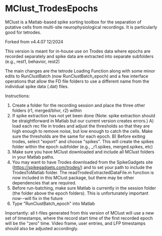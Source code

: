 # MClust_TrodesEpochs
MClust is a Matlab-based spike sorting toolbox for the separation of putative cells from multi-site neurophysiological recordings.  It is particularly good for tetrodes.

Forked from v4.4.07 12/2024

This version is meant for in-house use on Trodes data where epochs are recorded separately and spike data are extracted into separate subfolders (e.g., rest1, behavior, rest2)

The main changes are the tetrode Loading Function along with some minor edits to RunClustBatch (now RunClustBatch_epoch) and a few interface operations that allow the FD file folders to use a different name from the individual spike data (.dat) files. 

Instructions:
1) Create a folder for the recording session and place the three other folders (r1, merged/bhvr, r2) within
2) If spike extraction has not yet been done (Note: spike extraction should be straightforward in Matlab but our current version creates errors.) 
  A) load each rec file in trodes and adjust the thresholds so that they are high enough to remove noise, but low enough to catch the cells. Make sure the thresholds are the same for each epoch.
  B) Before exiting trodes, select "export" and choose "spikes". This will create the spikes folder within the epoch subfolder (e.g., _r1.spikes, merged.spikes, etc)
3) Make sure you have MClust downloaded and include all MClust folders in your Matlab paths.
4) You may want to have Trodes downloaded from the SpikeGadgets site (https://spikegadgets.com/trodes/) and to set your path to include the TrodesToMatlab folder. The readTrodesExtractedDataFile.m function is now included in this MClust package, but there may be other dependencies that are required.
5) Before run-batching, make sure Matlab is currently in the session folder (the folder above the epoch folders). This is unfortunately important now--will fix in the future
6) Type "RunClustBatch_epoch" into Matlab

Importantly: all t-files generated from this version of MClust will use a new set of timestamps, where the record start time of the first recorded epoch will be the "zero" time. Video frame, user entries, and LFP timestamps should also be adjusted accordingly. 
